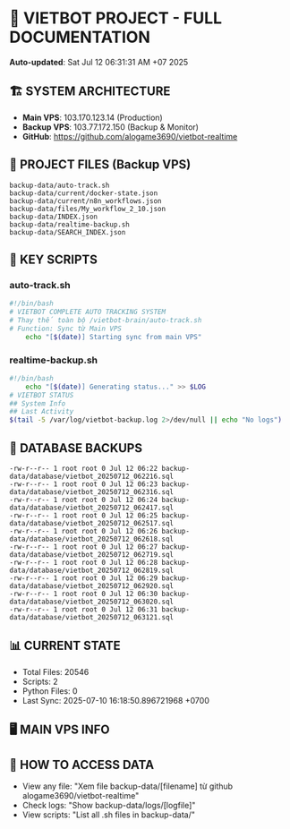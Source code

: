 # 🤖 VIETBOT PROJECT - FULL DOCUMENTATION
**Auto-updated**: Sat Jul 12 06:31:31 AM +07 2025

## 🏗️ SYSTEM ARCHITECTURE
- **Main VPS**: 103.170.123.14 (Production)
- **Backup VPS**: 103.77.172.150 (Backup & Monitor)
- **GitHub**: https://github.com/alogame3690/vietbot-realtime

## 📁 PROJECT FILES (Backup VPS)
```
backup-data/auto-track.sh
backup-data/current/docker-state.json
backup-data/current/n8n_workflows.json
backup-data/files/My_workflow_2_10.json
backup-data/INDEX.json
backup-data/realtime-backup.sh
backup-data/SEARCH_INDEX.json
```

## 🔧 KEY SCRIPTS
### auto-track.sh
```bash
#!/bin/bash
# VIETBOT COMPLETE AUTO TRACKING SYSTEM
# Thay thế toàn bộ /vietbot-brain/auto-track.sh
# Function: Sync từ Main VPS
    echo "[$(date)] Starting sync from main VPS"
```
### realtime-backup.sh
```bash
#!/bin/bash
    echo "[$(date)] Generating status..." >> $LOG
# VIETBOT STATUS
## System Info
## Last Activity
$(tail -5 /var/log/vietbot-backup.log 2>/dev/null || echo "No logs")
```

## 💾 DATABASE BACKUPS
```
-rw-r--r-- 1 root root 0 Jul 12 06:22 backup-data/database/vietbot_20250712_062216.sql
-rw-r--r-- 1 root root 0 Jul 12 06:23 backup-data/database/vietbot_20250712_062316.sql
-rw-r--r-- 1 root root 0 Jul 12 06:24 backup-data/database/vietbot_20250712_062417.sql
-rw-r--r-- 1 root root 0 Jul 12 06:25 backup-data/database/vietbot_20250712_062517.sql
-rw-r--r-- 1 root root 0 Jul 12 06:26 backup-data/database/vietbot_20250712_062618.sql
-rw-r--r-- 1 root root 0 Jul 12 06:27 backup-data/database/vietbot_20250712_062719.sql
-rw-r--r-- 1 root root 0 Jul 12 06:28 backup-data/database/vietbot_20250712_062819.sql
-rw-r--r-- 1 root root 0 Jul 12 06:29 backup-data/database/vietbot_20250712_062920.sql
-rw-r--r-- 1 root root 0 Jul 12 06:30 backup-data/database/vietbot_20250712_063020.sql
-rw-r--r-- 1 root root 0 Jul 12 06:31 backup-data/database/vietbot_20250712_063121.sql
```

## 📊 CURRENT STATE
- Total Files: 20546
- Scripts: 2
- Python Files: 0
- Last Sync: 2025-07-10 16:18:50.896721968 +0700

## 🖥️ MAIN VPS INFO


## 🚨 HOW TO ACCESS DATA
- View any file: "Xem file backup-data/[filename] từ github alogame3690/vietbot-realtime"
- Check logs: "Show backup-data/logs/[logfile]"
- View scripts: "List all .sh files in backup-data/"
